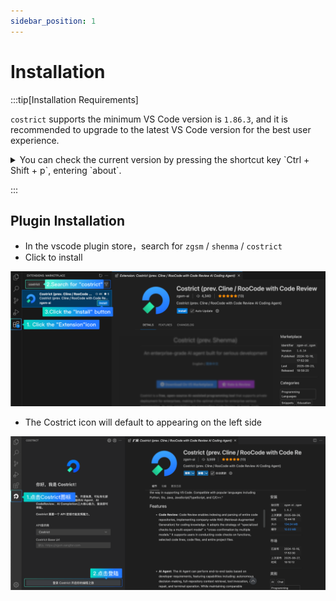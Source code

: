 ```yaml
---
sidebar_position: 1
---
```


# Installation



:::tip[Installation Requirements]

`costrict` supports the minimum VS Code version is `1.86.3`, and it is recommended to upgrade to the latest VS Code version for the best user experience.


<details>
  <summary> You can check the current version by pressing the shortcut key `Ctrl + Shift + p`, entering `about`. </summary>

</details>

:::


## Plugin Installation

- In the vscode plugin store，search for `zgsm` / `shenma` / `costrict` 
-  Click to install

![img.png](./install/install.png)

- The Costrict icon will default to appearing on the left side

![img.png](./install/login.png)
